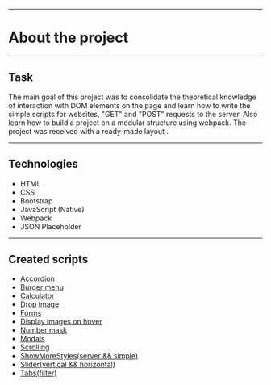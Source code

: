  ***
# About the project
***
## Task
The main goal of this project was to consolidate the theoretical knowledge of interaction with DOM elements on the page and learn how to write the simple scripts for websites, "GET" and "POST" requests to the server. Also learn how to build a project on a modular structure using webpack. The project was received with a ready-made layout .
***
## Technologies
- HTML
- CSS
- Bootstrap
- JavaScript (Native)
- Webpack
- JSON Placeholder
***
## Created scripts
- [Accordion](https://github.com/EugeneBurkovskiy/PictureWeb-NativeJS/blob/main/src/js/modules/accordion.js)
- [Burger menu](https://github.com/EugeneBurkovskiy/PictureWeb-NativeJS/blob/main/src/js/modules/burger.js)
- [Calculator](https://github.com/EugeneBurkovskiy/PictureWeb-NativeJS/blob/main/src/js/modules/calc.js)
- [Drop image](https://github.com/EugeneBurkovskiy/PictureWeb-NativeJS/blob/main/src/js/modules/drop.js)
- [Forms](https://github.com/EugeneBurkovskiy/PictureWeb-NativeJS/blob/main/src/js/modules/forms.js)
- [Display images on hover](https://github.com/EugeneBurkovskiy/PictureWeb-NativeJS/blob/main/src/js/modules/hover.js)
- [Number mask](https://github.com/EugeneBurkovskiy/PictureWeb-NativeJS/blob/main/src/js/modules/mask.js)
- [Modals](https://github.com/EugeneBurkovskiy/PictureWeb-NativeJS/blob/main/src/js/modules/modals.js)
- [Scrolling](https://github.com/EugeneBurkovskiy/PictureWeb-NativeJS/blob/main/src/js/modules/scrolling.js)
- [ShowMoreStyles(server && simple)](https://github.com/EugeneBurkovskiy/PictureWeb-NativeJS/blob/main/src/js/modules/showMoreStyles.js)
- [Slider(vertical && horizontal)](https://github.com/EugeneBurkovskiy/PictureWeb-NativeJS/blob/main/src/js/modules/slider.js)
- [Tabs(filter)](https://github.com/EugeneBurkovskiy/PictureWeb-NativeJS/blob/main/src/js/modules/tabs.js)